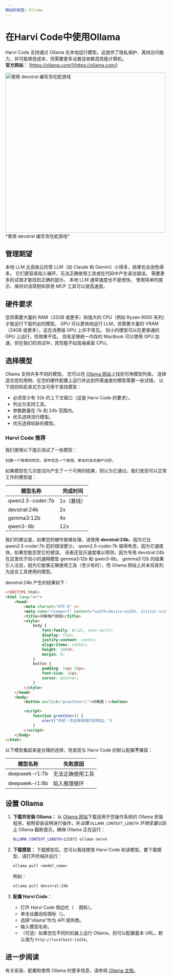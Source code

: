 ```yaml
---
侧边栏标签: Ollama
---
```


# 在Harvi Code中使用Ollama

Harvi Code 支持通过 Ollama 在本地运行模型。这提供了隐私保护、离线访问能力，并可能降低成本，但需要更多设置且依赖高性能计算机。  
**官方网站：** [https://ollama.com/](https://ollama.com/)

<img src="/docs/img/providers/ollama-devstral-snake.png" alt="使用 devstral 编写贪吃蛇游戏" width="500" />
*使用 devstral 编写贪吃蛇游戏*

## 管理期望

本地 LLM 比高级云托管 LLM（如 Claude 和 Gemini）小得多，结果也会逊色得多。
它们更容易陷入循环，无法正确使用工具或在代码中产生语法错误。
需要更多的试错才能找到正确的提示。
本地 LLM 通常速度也不是很快。
使用简单的提示、保持对话简短和禁用 MCP 工具可以提高速度。

## 硬件要求

您将需要大量的 RAM（32GB 或更多）和强大的 CPU（例如 Ryzen 9000 系列）才能运行下面列出的模型。
GPU 可以更快地运行 LLM，但需要大量的 VRAM（24GB 或更多），这在消费级 GPU 上并不常见。
较小的模型可以在更普通的 GPU 上运行，但效果不佳。
具有足够统一内存的 MacBook 可以使用 GPU 加速，但在我们的测试中，其性能不如高端桌面 CPU。

## 选择模型

Ollama 支持许多不同的模型。
您可以在 [Ollama 网站](https://ollama.com/library)上找到可用模型列表。
选择适合您的用例、在您的硬件配置上运行并达到所需速度的模型需要一些试错。
以下规则和启发式方法可用于查找模型：

- 必须至少有 32k 的上下文窗口（这是 Harvi Code 的要求）。
- 列出为支持工具。
- 参数数量在 7b 到 24b 范围内。
- 优先选择流行模型。
- 优先选择较新的模型。

### Harvi Code 推荐

我们使用以下提示测试了一些模型：

```
创建一个简单的网页，其中包含一个按钮，单击时会向用户问好。
```

如果模型在几次尝试内产生了一个可用的结果，则认为它通过。我们发现可以正常工作的模型是：

| 模型名称         | 完成时间   |
| ---------------- | ---------- |
| qwen2.5-coder:7b | 1x（基线） |
| devstral:24b     | 2x         |
| gemma3:12b       | 4x         |
| qwen3-8b         | 12x        |

我们的建议是，如果您的硬件能够处理，请使用 **devstral:24b**，因为它比 qwen2.5-coder:7b 犯的错误更少。
qwen2.5-coder:7b 值得考虑，因为它速度快，如果您能忍受它的错误。
该表还显示速度难以预测，因为专用 devstral:24b 在这里优于较小的通用模型 gemma3:12b 和 qwen3-8b。
gemma3:12b 的结果引人注目，因为它能够正确使用工具（至少有时），而 Ollama 网站上并未将其列为适合工具使用的模型。

devstral:24b 产生的结果如下：

```html
<!DOCTYPE html>
<html lang="en">
	<head>
		<meta charset="UTF-8" />
		<meta name="viewport" content="width=device-width, initial-scale=1.0" />
		<title>问候用户按钮</title>
		<style>
			body {
				font-family: Arial, sans-serif;
				display: flex;
				justify-content: center;
				align-items: center;
				height: 100vh;
				margin: 0;
			}
			button {
				padding: 10px 20px;
				font-size: 16px;
				cursor: pointer;
			}
		</style>
	</head>
	<body>
		<button onclick="greetUser()">问候我！</button>

		<script>
			function greetUser() {
				alert("你好！欢迎来到我们的网站。")
			}
		</script>
	</body>
</html>
```

以下模型看起来是合理的选择，但发现与 Harvi Code 的默认配置**不**兼容：

| 模型名称       | 失败原因         |
| -------------- | ---------------- |
| deepseek-r1:7b | 无法正确使用工具 |
| deepseek-r1:8b | 陷入推理循环     |

## 设置 Ollama

1.  **下载并安装 Ollama：** 从 [Ollama 网站](https://ollama.com/)下载适用于您操作系统的 Ollama 安装程序。按照安装说明进行操作，并*设置 `OLLAMA_CONTEXT_LENGTH` 环境变量*以防止 Ollama 截断提示。确保 Ollama 正在运行：

    ```bash
    OLLAMA_CONTEXT_LENGTH=131072 ollama serve
    ```

2.  **下载模型：** 下载模型后，您可以离线使用 Harvi Code 和该模型。要下载模型，请打开终端并运行：

    ```bash
    ollama pull <model_name>
    ```

    例如：

    ```bash
    ollama pull devstral:24b
    ```

3.  **配置 Harvi Code：**
    - 打开 Harvi Code 侧边栏（<img src="/docs/img/kilo-v1.svg" width="12" /> 图标）。
    - 单击设置齿轮图标（<Codicon name="gear" />）。
    - 选择“ollama”作为 API 提供商。
    - 输入模型名称。
    - （可选）如果您在不同的机器上运行 Ollama，则可以配置基本 URL。默认值为 `http://localhost:11434`。

## 进一步阅读

有关安装、配置和使用 Ollama 的更多信息，请参阅 [Ollama 文档](https://ollama.com/docs)。
